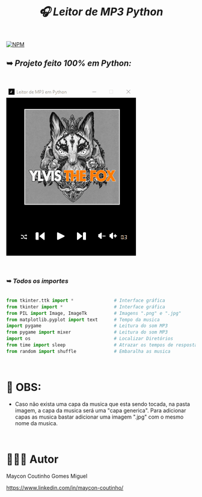
&nbsp;
 
***<h1 align="center"> 🎧 Leitor de MP3 Python </h1>***

&nbsp;

[![NPM](http://img.shields.io/npm/l/react)](https://github.com/MayconCoutinho/Leitor_de_MP3_Python/blob/main/LICENSE)


##  ➥ ***Projeto feito 100% em Python:***

&nbsp;

![Mobile 1](https://github.com/MayconCoutinho/Leitor_de_MP3_Python/blob/main/Anima%C3%A7%C3%A3o.gif)

&nbsp;



  ### ➥ *Todos os importes*
  
  ```python
  
  from tkinter.ttk import *               # Interface gráfica
  from tkinter import *                   # Interface gráfica
  from PIL import Image, ImageTk          # Imagens ".png" e ".jpg"
  from matplotlib.pyplot import text      # Tempo da musica 
  import pygame                           # Leitura do som MP3
  from pygame import mixer                # Leitura do som MP3
  import os                               # Localizar Diretórios 
  from time import sleep                  # Atrazar os tempos de respostas 
  from random import shuffle              # Embaralha as musica
  
```

&nbsp;


# 📌 OBS:
  - Caso não exista uma capa da musica que esta sendo tocada, na pasta imagem, a capa da musica será uma "capa generica". Para adicionar capas as musica bastar adicionar uma imagem ".jpg" com o mesmo nome da musica. 

&nbsp;


# 👨🏼‍💻 Autor 

Maycon Coutinho Gomes Miguel 

https://www.linkedin.com/in/maycon-coutinho/

&nbsp;


